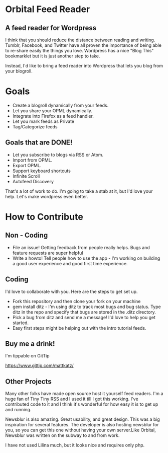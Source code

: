 Orbital Feed Reader
===================

A feed reader for Wordpress
---------------------------

I think that you should reduce the distance between reading and writing. Tumblr, Facebook, and Twitter have all proven the importance of being able to re-share easily the things you love.  Wordpress has a nice "Blog This" bookmarklet but it is just another step to take.

Instead, I'd like to bring a feed reader into Wordpress that lets you blog from your blogroll.

Goals
=====

* Create a blogroll dynamically from your feeds.
* Let you share your OPML dynamically.
* Integrate into Firefox as a feed handler.
* Let you mark feeds as Private
* Tag/Categorize feeds


Goals that are DONE!
--------------------
* Let you subscribe to blogs via RSS or Atom.
* Import from OPML.
* Export OPML.
* Support keyboard shortcuts
* Infinite Scroll
* Autofeed Discovery


That's a lot of work to do.  I'm going to take a stab at it, but I'd love your help. Let's make wordpress even better.

How to Contribute
=================

## Non - Coding ##
* File an issue! Getting feedback from people really helps.  Bugs and feature requests are super helpful
* Write a howto! Tell people how to use the app - I'm working on building a good user experience and good first time experience.

## Coding ##
I'd love to collaborate with you.  Here are the steps to get set up.
* Fork this repository and then clone your fork on your machine
* gem install ditz - I'm using ditz to track most bugs and bug status. Type ditz in the repo and specify that bugs are stored in the .ditz directory.
* Pick a bug from ditz and send me a message!  I'd love to help you get started.
* Easy first steps might be helping out with the intro tutorial feeds.

## Buy me a drink! ##
I'm tippable on GitTip

https://www.gittip.com/mattkatz/


Other Projects
--------------

Many other folks have made open source host it yourself feed readers.
I'm a huge fan of Tiny Tiny RSS and I used it till I got this working. I've contributed code to it and I think it's wonderful for how easy it is to get up and running.

Newsblur is also amazing.  Great usability, and great design.  This was a big inspiration for several features.  The developer is also hosting newsblur for you, so you can get this one without having your own server.Like Orbital, Newsblur was written on the subway to and from work.  

I have not used Lilina much, but it looks nice and requires only php.

